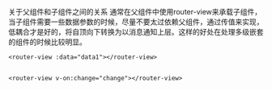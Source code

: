 关于父组件和子组件之间的关系
通常在父组件中使用router-view来承载子组件，当子组件需要一些数据参数的时候，尽量不要太过依赖父组件，通过传值来实现，低耦合才是好的，将自顶向下转换为以消息通知上层。这样的好处在处理多级嵌套的组件的时候比较明显。

	<router-view :data="data1"></router-view>


	<router-view v-on:change="change"></router-view>
